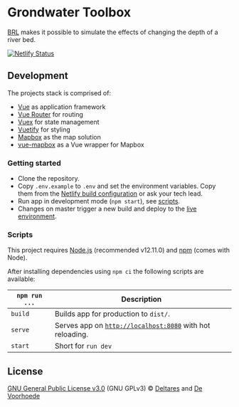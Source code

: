 # Grondwater Toolbox

[BRL](https://basisrivierbodemligging.netlify.com) makes it possible to simulate the effects of changing the depth of a river bed.

[![Netlify Status](https://api.netlify.com/api/v1/badges/1535c4c2-d3d3-496e-b404-38e41899efea/deploy-status)](https://app.netlify.com/sites/basisrivierbodemligging/deploys)

## Development

The projects stack is comprised of:
* [Vue](https://vuejs.org/) as application framework
* [Vue Router](https://router.vuejs.org/) for routing
* [Vuex](https://vuex.vuejs.org/) for state management
* [Vuetify](https://vuetifyjs.com/) for styling
* [Mapbox](https://www.mapbox.com/) as the map solution
* [vue-mapbox](https://soal.github.io/vue-mapbox/) as a Vue wrapper for Mapbox

### Getting started

* Clone the repository.
* Copy `.env.example` to `.env` and set the environment variables. Copy them from the [Netlify build configuration](https://app.netlify.com/sites/basisrivierbodemligging/settings/deploys#environment-variables) or ask your tech lead.
* Run app in development mode (`npm start`), see [scripts](#scripts).
* Changes on master trigger a new build and deploy to the [live environment](https://basisrivierbodemligging.netlify.com).

### Scripts

This project requires [Node.js](http://nodejs.org/) (recommended v12.11.0) and [npm](https://npmjs.org/) (comes with Node).

After installing dependencies using `npm ci` the following scripts are available:

`npm run ...` | Description
---|---
`build` | Builds app for production to `dist/`.
`serve` | Serves app on [`http://localhost:8080`](http://localhost:8080) with hot reloading.
`start` | Short for `run dev`

## License

[GNU General Public License v3.0](license) (GNU GPLv3) © [Deltares](https://www.deltares.nl) and [De Voorhoede](https://www.voorhoede.nl)
